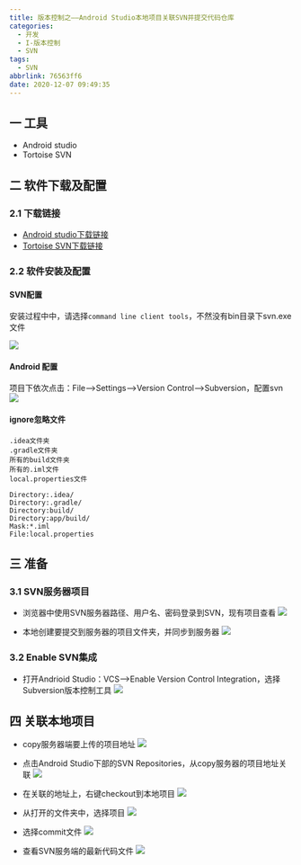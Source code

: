 ```yaml
---
title: 版本控制之——Android Studio本地项目关联SVN并提交代码仓库
categories:
  - 开发
  - I-版本控制
  - SVN
tags:
  - SVN
abbrlink: 76563ff6
date: 2020-12-07 09:49:35
---
```

## 一 工具

* Android studio
* Tortoise SVN

<!--more-->

## 二 软件下载及配置
### 2.1 下载链接

* [Android studio下载链接][21]
* [Tortoise SVN下载链接][22]
### 2.2 软件安装及配置

#### SVN配置

安装过程中中，请选择`command line client tools`，不然没有bin目录下svn.exe文件

![][1]

#### Android 配置

项目下依次点击：File——>Settings——>Version Control——>Subversion，配置svn
![][2]

#### ignore忽略文件

```
.idea文件夹
.gradle文件夹
所有的build文件夹
所有的.iml文件
local.properties文件

Directory:.idea/
Directory:.gradle/
Directory:build/
Directory:app/build/
Mask:*.iml
File:local.properties
```

## 三 准备

### 3.1 SVN服务器项目

* 浏览器中使用SVN服务器路径、用户名、密码登录到SVN，现有项目查看
	![][3]
	
* 本地创建要提交到服务器的项目文件夹，并同步到服务器
  ![][4]
### 3.2 Enable SVN集成

* 打开Andrioid Studio：VCS——>Enable Version Control Integration，选择Subversion版本控制工具
  ![][5]

## 四 关联本地项目

* copy服务器端要上传的项目地址
  ![][6]

* 点击Android Studio下部的SVN Repositories，从copy服务器的项目地址关联
  ![][7]
  
* 在关联的地址上，右键checkout到本地项目
  ![][8]
  
* 从打开的文件夹中，选择项目
  ![][9]

* 选择commit文件
	![][10]

* 查看SVN服务端的最新代码文件
  ![][11]




[1]:https://cdn.staticaly.com/gh/PGzxc/CDN/master/blog-version-control/svn-command-line-install.png
[2]:https://cdn.staticaly.com/gh/PGzxc/CDN/master/blog-version-control/svn-android-studio-absolute-path.png
[3]:https://cdn.staticaly.com/gh/PGzxc/CDN/master/blog-version-control/svn-service-project-view.png
[4]:https://cdn.staticaly.com/gh/PGzxc/CDN/master/blog-version-control/svn-local-folder-create.png
[5]:https://cdn.staticaly.com/gh/PGzxc/CDN/master/blog-version-control/svn-vcs-subversion-choice.png
[6]:https://cdn.staticaly.com/gh/PGzxc/CDN/master/blog-version-control/svn-service-project-copy.png
[7]:https://cdn.staticaly.com/gh/PGzxc/CDN/master/blog-version-control/svn-android-studio-location-repository-relate.png
[8]:https://cdn.staticaly.com/gh/PGzxc/CDN/master/blog-version-control/svn-android-studio-checkout.png
[9]:https://cdn.staticaly.com/gh/PGzxc/CDN/master/blog-version-control/svn-checkout-destination.png
[10]:https://cdn.staticaly.com/gh/PGzxc/CDN/master/blog-version-control/svn-commit-choice.png
[11]:https://cdn.staticaly.com/gh/PGzxc/CDN/master/blog-version-control/svn-finish.png

[21]:https://developer.android.google.cn/studio
[22]:https://tortoisesvn.net/